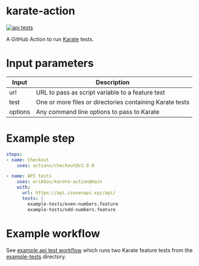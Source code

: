 # karate-action

[![api tests](https://github.com/erikbos/karate-action/actions/workflows/apitests.yml/badge.svg?branch=main)](https://github.com/erikbos/karate-action/actions/workflows/apitests.yml)

A GitHub Action to run [Karate](https://intuit.github.io/karate/) tests.

# Input parameters

| Input   | Description                                                                           |
| ------- | ------------------------------------------------------------------------------------- |
| url     | URL to pass as script variable to a feature test |
| test    | One or more files or directories containing Karate tests                              |
| options | Any command line options to pass to Karate                                            |

# Example step

```yaml
steps:
- name: Checkout
    uses: actions/checkout@v2.0.0

- name: API tests
    uses: erikbos/karate-action@main
    with:
      url: https://api.isevenapi.xyz/api/
      tests: |
        example-tests/even-numbers.feature
        example-tests/odd-numbers.feature
```

# Example workflow

See [example api test workflow](.github/workflows/apitests.yml) which runs two Karate feature tests from the [example-tests](example-tests) directory.